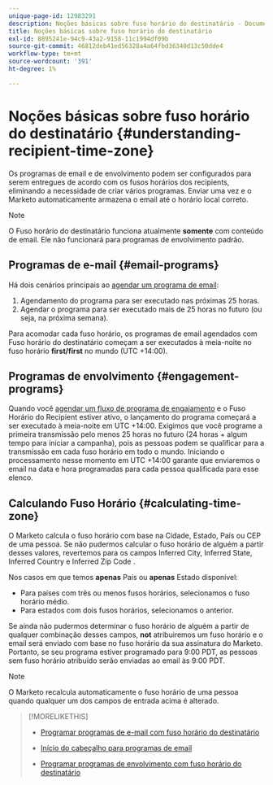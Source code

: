 ```yaml
---
unique-page-id: 12983291
description: Noções básicas sobre fuso horário do destinatário - Documentos do Marketo - Documentação do produto
title: Noções básicas sobre fuso horário do destinatário
exl-id: 8895241e-94c9-43a2-9158-11c1994df09b
source-git-commit: 46812deb41ed56328a4a64fbd36340d13c50dde4
workflow-type: tm+mt
source-wordcount: '391'
ht-degree: 1%

---
```


# Noções básicas sobre fuso horário do destinatário {#understanding-recipient-time-zone}

Os programas de email e de envolvimento podem ser configurados para serem entregues de acordo com os fusos horários dos recipients, eliminando a necessidade de criar vários programas. Enviar uma vez e o Marketo automaticamente armazena o email até o horário local correto.

>[!NOTE]
>
>O Fuso horário do destinatário funciona atualmente **somente** com conteúdo de email. Ele não funcionará para programas de envolvimento padrão.

## Programas de e-mail {#email-programs}

Há dois cenários principais ao [agendar um programa de email](/help/marketo/product-docs/email-marketing/email-programs/email-program-actions/scheduling-with-recipient-time-zone/schedule-email-programs-with-recipient-time-zone.md):

1. Agendamento do programa para ser executado nas próximas 25 horas.
1. Agendar o programa para ser executado mais de 25 horas no futuro (ou seja, na próxima semana).

Para acomodar cada fuso horário, os programas de email agendados com Fuso horário do destinatário começam a ser executados à meia-noite no fuso horário **first/first** no mundo (UTC +14:00).

## Programas de envolvimento {#engagement-programs}

Quando você [agendar um fluxo de programa de engajamento](/help/marketo/product-docs/email-marketing/drip-nurturing/engagement-program-streams/set-stream-cadence/schedule-engagement-programs-with-recipient-time-zone.md) e o Fuso Horário do Recipient estiver ativo, o lançamento do programa começará a ser executado à meia-noite em UTC +14:00. Exigimos que você programe a primeira transmissão pelo menos 25 horas no futuro (24 horas + algum tempo para iniciar a campanha), pois as pessoas podem se qualificar para a transmissão em cada fuso horário em todo o mundo. Iniciando o processamento nesse momento em UTC +14:00 garante que enviaremos o email na data e hora programadas para cada pessoa qualificada para esse elenco.

## Calculando Fuso Horário {#calculating-time-zone}

O Marketo calcula o fuso horário com base na Cidade, Estado, País ou CEP de uma pessoa. Se não pudermos calcular o fuso horário de alguém a partir desses valores, revertemos para os campos Inferred City, Inferred State, Inferred Country e Inferred Zip Code .

Nos casos em que temos **apenas** País ou **apenas** Estado disponível:

* Para países com três ou menos fusos horários, selecionamos o fuso horário médio.
* Para estados com dois fusos horários, selecionamos o anterior.

Se ainda não pudermos determinar o fuso horário de alguém a partir de qualquer combinação desses campos, **not** atribuiremos um fuso horário e o email será enviado com base no fuso horário da sua assinatura do Marketo. Portanto, se seu programa estiver programado para 9:00 PDT, as pessoas sem fuso horário atribuído serão enviadas ao email às 9:00 PDT.

>[!NOTE]
>
>O Marketo recalcula automaticamente o fuso horário de uma pessoa quando qualquer um dos campos de entrada acima é alterado.

>[!MORELIKETHIS]
>
>* [Programar programas de e-mail com fuso horário do destinatário](/help/marketo/product-docs/email-marketing/email-programs/email-program-actions/scheduling-with-recipient-time-zone/schedule-email-programs-with-recipient-time-zone.md)
>* [Início do cabeçalho para programas de email](/help/marketo/product-docs/email-marketing/email-programs/email-program-actions/head-start-for-email-programs.md)
>
>* [Programar programas de envolvimento com fuso horário do destinatário](/help/marketo/product-docs/email-marketing/drip-nurturing/engagement-program-streams/set-stream-cadence/schedule-engagement-programs-with-recipient-time-zone.md)

